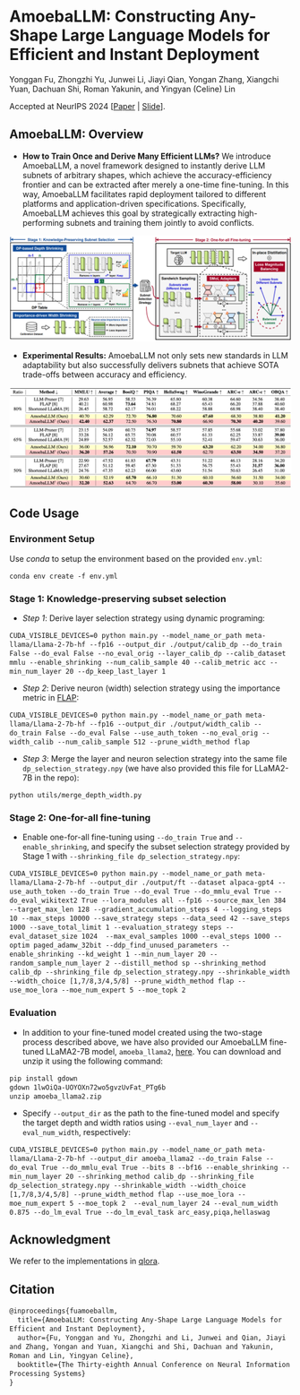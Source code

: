 # AmoebaLLM: Constructing Any-Shape Large Language Models for Efficient and Instant Deployment
Yonggan Fu, Zhongzhi Yu, Junwei Li, Jiayi Qian, Yongan Zhang, Xiangchi Yuan, Dachuan Shi, Roman Yakunin, and Yingyan (Celine) Lin

Accepted at NeurIPS 2024 [[Paper](https://arxiv.org/pdf/2411.10606) | [Slide](https://drive.google.com/file/d/1QiF2Suh7lf-NJ6b6SBwju3AnvEfjWD8L/view?usp=sharing)].


## AmoebaLLM: Overview
- **How to Train Once and Derive Many Efficient LLMs?** We introduce AmoebaLLM, a novel framework designed to instantly derive LLM subnets of arbitrary shapes, which achieve the accuracy-efficiency frontier and can be extracted after merely a one-time fine-tuning. In this way, AmoebaLLM facilitates rapid deployment tailored to different platforms and application-driven specifications. Specifically, AmoebaLLM achieves this goal by strategically extracting high-performing subnets and training them jointly to avoid conflicts.

<p align="center">
  <img src="images/overview.png" width="800">
</p>


- **Experimental Results:** AmoebaLLM not only sets new standards in LLM adaptability but also successfully delivers subnets that achieve SOTA trade-offs between accuracy and efficiency.

<p align="center">
  <img src="images/result.png" width="800">
</p>


## Code Usage


### Environment Setup

Use *conda* to setup the environment based on the provided `env.yml`:

```
conda env create -f env.yml
```

### Stage 1: Knowledge-preserving subset selection

- *Step 1*: Derive layer selection strategy using dynamic programing:

```
CUDA_VISIBLE_DEVICES=0 python main.py --model_name_or_path meta-llama/Llama-2-7b-hf --fp16 --output_dir ./output/calib_dp --do_train False --do_eval False --no_eval_orig --layer_calib_dp --calib_dataset mmlu --enable_shrinking --num_calib_sample 40 --calib_metric acc --min_num_layer 20 --dp_keep_last_layer 1
```

- *Step 2*: Derive neuron (width) selection strategy using the importance metric in [FLAP](https://github.com/CASIA-IVA-Lab/FLAP):

```
CUDA_VISIBLE_DEVICES=0 python main.py --model_name_or_path meta-llama/Llama-2-7b-hf --fp16 --output_dir ./output/width_calib --do_train False --do_eval False --use_auth_token --no_eval_orig --width_calib --num_calib_sample 512 --prune_width_method flap
```

- *Step 3*: Merge the layer and neuron selection strategy into the same file `dp_selection_strategy.npy` (we have also provided this file for LLaMA2-7B in the repo):


```
python utils/merge_depth_width.py
```


### Stage 2: One-for-all fine-tuning 

- Enable one-for-all fine-tuning using `--do_train True` and `--enable_shrinking`, and specify the subset selection strategy provided by Stage 1 with `--shrinking_file dp_selection_strategy.npy`:
  
```
CUDA_VISIBLE_DEVICES=0 python main.py --model_name_or_path meta-llama/Llama-2-7b-hf --output_dir ./output/ft --dataset alpaca-gpt4 --use_auth_token --do_train True --do_eval True --do_mmlu_eval True --do_eval_wikitext2 True --lora_modules all --fp16 --source_max_len 384 --target_max_len 128 --gradient_accumulation_steps 4 --logging_steps 10 --max_steps 10000 --save_strategy steps --data_seed 42 --save_steps 1000 --save_total_limit 1 --evaluation_strategy steps --eval_dataset_size 1024  --max_eval_samples 1000 --eval_steps 1000 --optim paged_adamw_32bit --ddp_find_unused_parameters --enable_shrinking --kd_weight 1 --min_num_layer 20 --random_sample_num_layer 2 --distill_method sp --shrinking_method calib_dp --shrinking_file dp_selection_strategy.npy --shrinkable_width --width_choice [1,7/8,3/4,5/8] --prune_width_method flap --use_moe_lora --moe_num_expert 5 --moe_topk 2
```

### Evaluation

- In addition to your fine-tuned model created using the two-stage process described above, we have also provided our AmoebaLLM fine-tuned LLaMA2-7B model, `amoeba_llama2`, [here](https://drive.google.com/file/d/1lwOiQa-UOYOXn72wo5gvzUvFat_PTg6b/view?usp=sharing). You can download and unzip it using the following command:

```
pip install gdown
gdown 1lwOiQa-UOYOXn72wo5gvzUvFat_PTg6b
unzip amoeba_llama2.zip
```

- Specify `--output_dir` as the path to the fine-tuned model and specify the target depth and width ratios using `--eval_num_layer` and `--eval_num_width`, respectively:

```
CUDA_VISIBLE_DEVICES=0 python main.py --model_name_or_path meta-llama/Llama-2-7b-hf --output_dir amoeba_llama2 --do_train False --do_eval True --do_mmlu_eval True --bits 8 --bf16 --enable_shrinking --min_num_layer 20 --shrinking_method calib_dp --shrinking_file dp_selection_strategy.npy --shrinkable_width --width_choice [1,7/8,3/4,5/8] --prune_width_method flap --use_moe_lora --moe_num_expert 5 --moe_topk 2  --eval_num_layer 24 --eval_num_width 0.875 --do_lm_eval True --do_lm_eval_task arc_easy,piqa,hellaswag
```

## Acknowledgment

We refer to the implementations in [qlora](https://github.com/artidoro/qlora).


## Citation

```
@inproceedings{fuamoeballm,
  title={AmoebaLLM: Constructing Any-Shape Large Language Models for Efficient and Instant Deployment},
  author={Fu, Yonggan and Yu, Zhongzhi and Li, Junwei and Qian, Jiayi and Zhang, Yongan and Yuan, Xiangchi and Shi, Dachuan and Yakunin, Roman and Lin, Yingyan Celine},
  booktitle={The Thirty-eighth Annual Conference on Neural Information Processing Systems}
}
```
